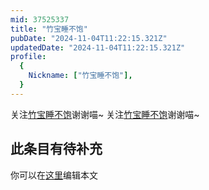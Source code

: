 ```yaml
---
mid: 37525337
title: "竹宝睡不饱"
pubDate: "2024-11-04T11:22:15.321Z"
updatedDate: "2024-11-04T11:22:15.321Z"
profile:
  {
    Nickname: ["竹宝睡不饱"],
  }
---
```


关注[竹宝睡不饱](https://space.bilibili.com/37525337)谢谢喵~ 关注[竹宝睡不饱](https://space.bilibili.com/37525337)谢谢喵~

## 此条目有待补充
你可以在[这里](https://github.com/Yuhanawa/VTuber.ICU-Content/edit/master/v/竹宝睡不饱/index.md)编辑本文

